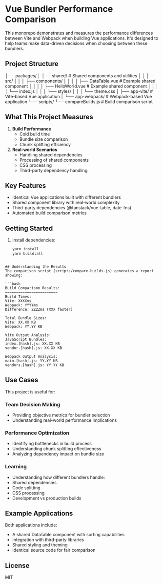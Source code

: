 # Vue Bundler Performance Comparison

This monorepo demonstrates and measures the performance differences between Vite and Webpack when building Vue applications. It's designed to help teams make data-driven decisions when choosing between these bundlers.

## Project Structure
├── packages/
│   ├── shared/ # Shared components and utilities
│   │   ├── src/
│   │   │   ├── components/
│   │   │   │   ├── DataTable.vue # Example shared component
│   │   │   │   ├── HelloWorld.vue # Example shared component
│   │   │   │   └── index.js
│   │   │   └── styles/
│   │   │       └── theme.css
│   ├── app-vite/ # Vite-based Vue application
│   └── app-webpack/ # Webpack-based Vue application
└── scripts/
    └── compareBuilds.js # Build comparison script

## What This Project Measures

1. **Build Performance**
   - Cold build time
   - Bundle size comparison
   - Chunk splitting efficiency
2. **Real-world Scenarios**
   - Handling shared dependencies
   - Processing of shared components
   - CSS processing
   - Third-party dependency handling

## Key Features

- Identical Vue applications built with different bundlers
- Shared component library with real-world complexity
- Third-party dependencies (@tanstack/vue-table, date-fns)
- Automated build comparison metrics

## Getting Started

1. Install dependencies:
   ```bash
   yarn install
   yarn build:all
  ```

## Understanding the Results
The comparison script (scripts/compare-builds.js) generates a report showing:

```bash
Build Comparison Results:
========================
Build Times:
Vite: XXXXms
Webpack: YYYYms
Difference: ZZZZms (XXX faster)

Total Bundle Sizes:
Vite: XX.XX KB
Webpack: YY.YY KB

Vite Output Analysis:
JavaScript Bundles:
  index.[hash].js: XX.XX KB
  vendor.[hash].js: XX.XX KB

Webpack Output Analysis:
  main.[hash].js: YY.YY KB
  vendors.[hash].js: YY.YY KB
```

## Use Cases
This project is useful for:

### Team Decision Making
- Providing objective metrics for bundler selection
- Understanding real-world performance implications

### Performance Optimization
- Identifying bottlenecks in build process
- Understanding chunk splitting effectiveness
- Analyzing dependency impact on bundle size

### Learning
- Understanding how different bundlers handle:
- Shared dependencies
- Code splitting
- CSS processing
- Development vs production builds

## Example Applications
Both applications include:

- A shared DataTable component with sorting capabilities
- Integration with third-party libraries
- Shared styling and theming
- Identical source code for fair comparison

## License
MIT